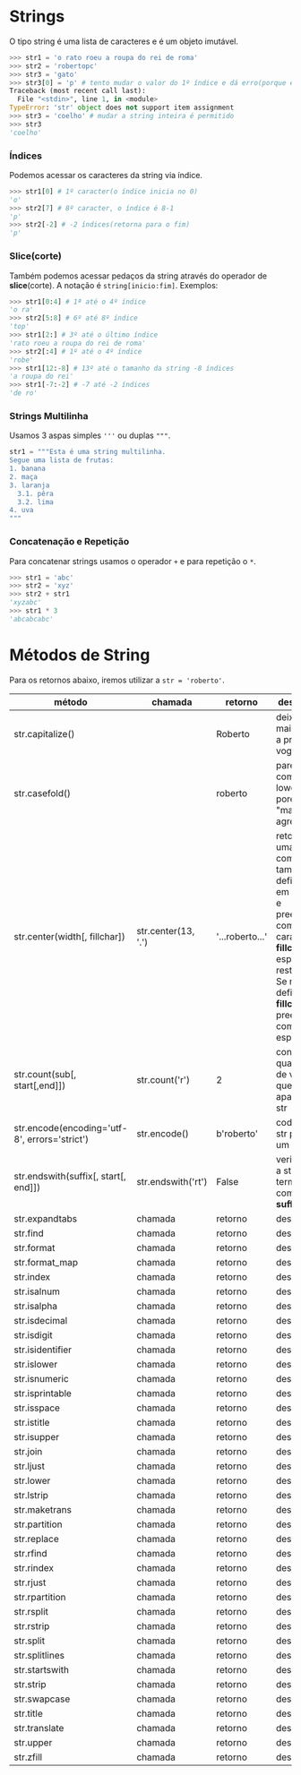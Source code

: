 # Strings

O tipo string é uma lista de caracteres e é um objeto imutável.

```python
>>> str1 = 'o rato roeu a roupa do rei de roma'
>>> str2 = 'robertopc'
>>> str3 = 'gato'
>>> str3[0] = 'p' # tento mudar o valor do 1º índice e dá erro(porque é imutável)
Traceback (most recent call last):
  File "<stdin>", line 1, in <module>
TypeError: 'str' object does not support item assignment
>>> str3 = 'coelho' # mudar a string inteira é permitido
>>> str3
'coelho'
```

### Índices
Podemos acessar os caracteres da string via índice.

```python
>>> str1[0] # 1º caracter(o índice inicia no 0)
'o'
>>> str2[7] # 8º caracter, o índice é 8-1
'p'
>>> str2[-2] # -2 índices(retorna para o fim)
'p'
```

### Slice(corte)
Também podemos acessar pedaços da string através do operador de **slice**(corte). A notação é ```string[inicio:fim]```. Exemplos:

```python
>>> str1[0:4] # 1ª até o 4º índice
'o ra'
>>> str2[5:8] # 6º até 8º índice
'top'
>>> str1[2:] # 3º até o último índice
'rato roeu a roupa do rei de roma'
>>> str2[:4] # 1º até o 4º índice
'robe'
>>> str1[12:-8] # 13º até o tamanho da string -8 índices
'a roupa do rei'
>>> str1[-7:-2] # -7 até -2 índices
'de ro'
```

### Strings Multilinha
Usamos 3 aspas simples ```'''``` ou duplas ```"""```.

```python
str1 = """Esta é uma string multilinha.
Segue uma lista de frutas:
1. banana
2. maça
3. laranja
  3.1. pêra
  3.2. lima
4. uva
"""
```
### Concatenação e Repetição
Para concatenar strings usamos o operador ```+``` e para repetição o ```*```.

```python
>>> str1 = 'abc'
>>> str2 = 'xyz'
>>> str2 + str1
'xyzabc'
>>> str1 * 3
'abcabcabc'
```

Métodos de String
===

Para os retornos abaixo, iremos utilizar a ```str = 'roberto'```.

método | chamada | retorno | descrição |
--- | --- | --- | ---
str.capitalize()   | | Roberto | deixa maiúscula a primeira vogal      |
str.casefold()     |  | roberto | parecida com a lower() porém é "mais agressiva"      |
str.center(width[, fillchar]) | str.center(13, '.') | '...roberto...' | retorna uma string com o tamanho definido em **width** e preenche com o caracter **fillchar** os espaços restantes. Se não for definido o **fillchar**, preenche com espaços.
str.count(sub[, start[,end]]) | str.count('r') | 2 | conta a quantidade de vezes que **sub** aparece na str
str.encode(encoding='utf-8', errors='strict') | str.encode() | b'roberto' | codifica a str para um charset
str.endswith(suffix[, start[, end]]) | str.endswith('rt') | False | verifica se a str termina com o **suffix**
str.expandtabs | chamada | retorno | desc
str.find | chamada | retorno | desc
str.format | chamada | retorno | desc
str.format_map | chamada | retorno | desc
str.index | chamada | retorno | desc
str.isalnum | chamada | retorno | desc
str.isalpha | chamada | retorno | desc
str.isdecimal | chamada | retorno | desc
str.isdigit | chamada | retorno | desc
str.isidentifier | chamada | retorno | desc
str.islower | chamada | retorno | desc
str.isnumeric | chamada | retorno | desc
str.isprintable | chamada | retorno | desc
str.isspace | chamada | retorno | desc
str.istitle | chamada | retorno | desc
str.isupper | chamada | retorno | desc
str.join | chamada | retorno | desc
str.ljust | chamada | retorno | desc
str.lower | chamada | retorno | desc
str.lstrip | chamada | retorno | desc
str.maketrans | chamada | retorno | desc
str.partition | chamada | retorno | desc
str.replace | chamada | retorno | desc
str.rfind | chamada | retorno | desc
str.rindex | chamada | retorno | desc
str.rjust | chamada | retorno | desc
str.rpartition | chamada | retorno | desc
str.rsplit | chamada | retorno | desc
str.rstrip | chamada | retorno | desc
str.split | chamada | retorno | desc
str.splitlines | chamada | retorno | desc
str.startswith | chamada | retorno | desc
str.strip | chamada | retorno | desc
str.swapcase | chamada | retorno | desc
str.title | chamada | retorno | desc
str.translate | chamada | retorno | desc
str.upper | chamada | retorno | desc
str.zfill | chamada | retorno | desc
